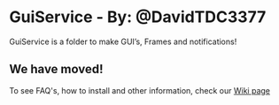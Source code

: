 # GuiService - By: @DavidTDC3377
GuiService is a folder to make GUI’s, Frames and notifications!

## We have moved!

To see FAQ's, how to install and other information, check our [Wiki page](https://github.com/DavidTDC3377/GuiService/wiki)


